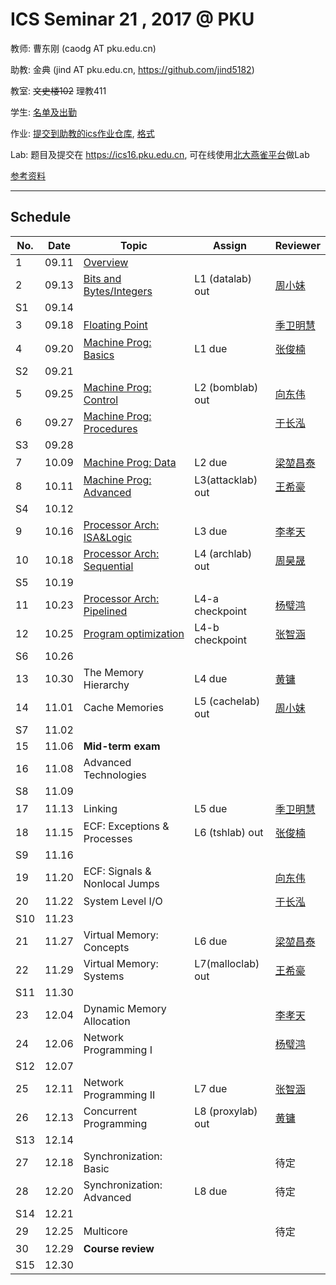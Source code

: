 # ICS Seminar 21 , 2017 @ PKU

教师: 曹东刚 (caodg AT pku.edu.cn)

助教: 金典 (jind AT pku.edu.cn,  https://github.com/jind5182)

教室: ~~文史楼102~~ 理教411

学生: [名单及出勤](students.md)

作业: [提交到助教的ics作业仓库](https://github.com/jind5182/ics21hw), [格式](https://github.com/jind5182/ics21hw/blob/master/1600012794.md)

Lab: 题目及提交在 https://ics16.pku.edu.cn, 可在线使用[北大燕雀平台](http://iwork.pku.edu.cn)做Lab

[参考资料](ref.md)

---

## Schedule

No. | Date  |      Topic    |   Assign   | Reviewer
----| ------|---------------|----------- | ---------
1   | 09.11 | [Overview](slides/01-overview.pdf)   |  |
2   | 09.13 | [Bits and Bytes/Integers](slides/02-bits-bytes-ints.pdf) | L1 (datalab) out | [周小妹](https://github.com/zhouxiaomeier)
S1  | 09.14 |               |            |         
3   | 09.18 | [Floating Point](slides/03-float.pdf) |   | [季卫明慧](https://github.com/JVMH)
4   | 09.20 | [Machine Prog: Basics](slides/04-machine-basics.pdf) | L1 due | [张俊楠](https://github.com/zjnzero)
S2  | 09.21 |               |            |         
5   | 09.25 | [Machine Prog: Control](slides/05-machine-control.pdf) | L2 (bomblab) out | [向东伟](https://github.com/David-Xiang)
6   | 09.27 | [Machine Prog: Procedures](slides/06-machine-procedures.pdf) | | [于长泓](https://github.com/pkuych)
S3  | 09.28 |               |            |         
7   | 10.09 | [Machine Prog: Data](slides/07-machine-data.pdf) | L2 due | [梁堃昌泰](https://github.com/lkct)
8   | 10.11 | [Machine Prog: Advanced](slides/08-machine-advanced.pdf) | L3(attacklab) out | [王希豪](https://github.com/VictorWonder)
S4  | 10.12 |               |            |         
9   | 10.16 | [Processor Arch: ISA&Logic](slides/09-ProcessorArch-ISALogic.pdf) | L3 due | [李孝天](https://github.com/PblackT)
10  | 10.18 | [Processor Arch: Sequential](slides/10-ProcessorArch-Sequential.pdf) | L4 (archlab) out | [周昊晟](https://github.com/sola12741)
S5  | 10.19 |               |            |         
11  | 10.23 | [Processor Arch: Pipelined](slides/11-ProcessorArch-Pipelined.pdf) | L4-a checkpoint | [杨璧鸿](https://github.com/damoguda)
12  | 10.25 | [Program optimization](slides/12-optimization.pdf) | L4-b checkpoint | [张智涵](https://github.com/ytyz1307zzh)
S6  | 10.26 |               |            |         
13  | 10.30 | The Memory Hierarchy | L4 due | [黄镛](https://github.com/Olivina)
14  | 11.01 | Cache Memories | L5 (cachelab) out | [周小妹](https://github.com/zhouxiaomeier)
S7  | 11.02 |               |            |         
15  | 11.06 | **Mid-term exam**  | |
16  | 11.08 | Advanced Technologies | | 
S8  | 11.09 |               |            |         
17  | 11.13 | Linking | L5 due | [季卫明慧](https://github.com/JVMH)
18  | 11.15 | ECF: Exceptions & Processes | L6 (tshlab) out | [张俊楠](https://github.com/zjnzero)
S9  | 11.16 |               |            |         
19  | 11.20 | ECF: Signals & Nonlocal Jumps | | [向东伟](https://github.com/David-Xiang)
20  | 11.22 | System Level I/O |  | [于长泓](https://github.com/pkuych)
S10 | 11.23 |               |            |         
21  | 11.27 | Virtual Memory: Concepts  | L6 due | [梁堃昌泰](https://github.com/lkct)
22  | 11.29 | Virtual Memory: Systems | L7(malloclab) out | [王希豪](https://github.com/VictorWonder)
S11 | 11.30 |               |            |         
23  | 12.04 | Dynamic Memory Allocation |  | [李孝天](https://github.com/PblackT)
24  | 12.06 | Network Programming I | | [杨璧鸿](https://github.com/damoguda)
S12 | 12.07 |               |            |         
25  | 12.11 | Network Programming II | L7 due | [张智涵](https://github.com/ytyz1307zzh)
26  | 12.13 | Concurrent Programming | L8 (proxylab) out | [黄镛](https://github.com/Olivina)
S13 | 12.14 |               |            |         
27  | 12.18 | Synchronization: Basic | | 待定
28  | 12.20 | Synchronization: Advanced | L8 due | 待定
S14 | 12.21 |               |            |         
29  | 12.25 | Multicore | | 待定
30  | 12.29 | **Course review** | |
S15 | 12.30 |               |            |         
